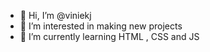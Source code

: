 - 👋 Hi, I’m @viniekj
- 👀 I’m interested in making new projects
- 🌱 I’m currently learning HTML , CSS and JS




<!---
viniekj/viniekj is a ✨ special ✨ repository because its `README.md` (this file) appears on your GitHub profile.
You can click the Preview link to take a look at your changes.
--->
